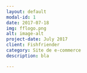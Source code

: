 ```yaml
---
layout: default
modal-id: 1
date: 2017-07-18
img: fflogo.png
alt: image-alt
project-date: July 2017
client: Fishfriender
category: Site de e-commerce
description: bla

---
```


